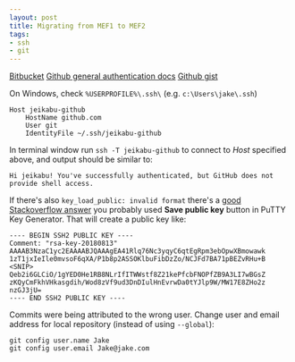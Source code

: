 ```yaml
---
layout: post
title: Migrating from MEF1 to MEF2
tags:
- ssh
- git
---
```


[Bitbucket](https://developer.atlassian.com/blog/2016/04/different-ssh-keys-multiple-bitbucket-accounts/)
[Github general authentication docs](https://help.github.com/categories/authenticating-to-github/)
[Github gist](https://gist.github.com/jexchan/2351996)

On Windows, check `%USERPROFILE%\.ssh\` (e.g. `c:\Users\jake\.ssh`)

```
Host jeikabu-github
    HostName github.com
    User git
    IdentityFile ~/.ssh/jeikabu-github
```

In terminal window run `ssh -T jeikabu-github` to connect to _Host_ specified above, and output should be similar to:
```
Hi jeikabu! You've successfully authenticated, but GitHub does not provide shell access.
```

If there's also `key_load_public: invalid format` there's a [good Stackoverflow answer](https://stackoverflow.com/questions/42863913/key-load-public-invalid-format) you probably used __Save public key__ button in PuTTY Key Generator.  That will create a public key like:
```
---- BEGIN SSH2 PUBLIC KEY ----
Comment: "rsa-key-20180813"
AAAAB3NzaC1yc2EAAAABJQAAAgEA41Rlq76Nc3yqyC6qtEgRpm3ebOpwXBmowawk
1zT1jxIeIle0mvsoF6qXA/P1b8p2ASSOKlbuFibDzZo/NCJFd7BA71pBEZvRHu+B
<SNIP>
Qeb2i6GLCiO/1gYED0He1RB8NLrIfITWWstf8Z21kePfcbFNOPfZB9A3LI7wBGsZ
zKQyCmFkhVHkasgdih/Wod8zVf9ud3DnDIulHnEvrwDa0tYJlp9W/MW17E8ZHo2z
nzGJ3jU=
---- END SSH2 PUBLIC KEY ----
```

Commits were being attributed to the wrong user.  Change user and email address for local repository (instead of using `--global`):
```
git config user.name Jake
git config user.email Jake@jake.com
```
